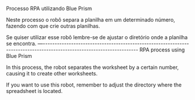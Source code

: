 Processo RPA utilizando Blue Prism

Neste processo o robô separa a planilha em um determinado número, fazendo com que crie outras planilhas. 

Se quiser utilizar esse robô lembre-se de ajustar o diretório onde a planilha se encontra.
—----------------------------------------------------------------------------------------------------------------------
RPA process using Blue Prism

In this process, the robot separates the worksheet by a certain number, causing it to create other worksheets.

If you want to use this robot, remember to adjust the directory where the spreadsheet is located.

